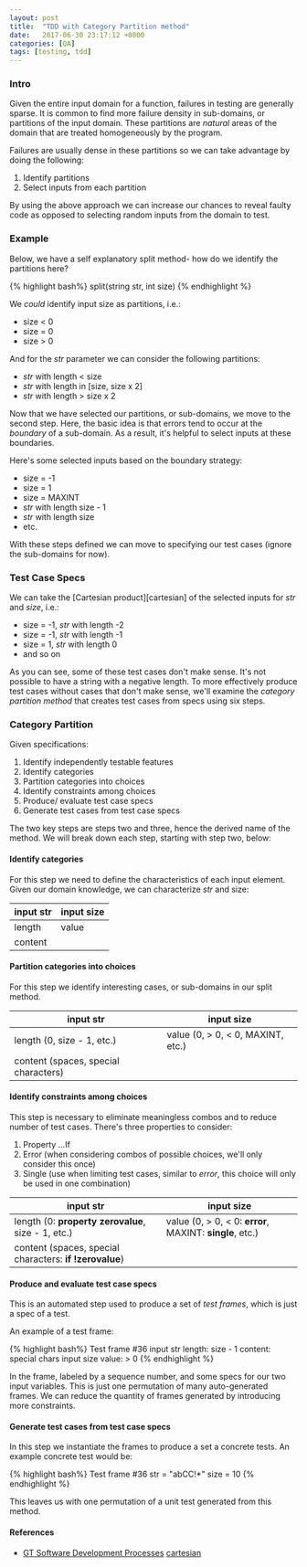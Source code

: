 ```yaml
---
layout: post
title:  "TDD with Category Partition method"
date:   2017-06-30 23:17:12 +0000
categories: [QA]
tags: [testing, tdd]
---
```


### Intro
Given the entire input domain for a function, failures in testing are generally sparse. It is common to find more failure density in sub-domains, or partitions of the input domain. These partitions are _natural_ areas of the domain that are treated homogeneously by the program.

Failures are usually dense in these partitions so we can take advantage by doing the following: 

1. Identify partitions
2. Select inputs from each partition

By using the above approach we can increase our chances to reveal faulty code as opposed to selecting random inputs from the domain to test.

### Example
Below, we have a self explanatory split method- how do we identify the partitions here?

{% highlight bash%}
split(string str, int size)
{% endhighlight %}

We _could_ identify input size as partitions, i.e.:
* size < 0
* size = 0
* size > 0

And for the _str_ parameter we can consider the following partitions:
* _str_ with length < size
* _str_ with length in [size, size x 2]
* _str_ with length > size x 2

Now that we have selected our partitions, or sub-domains, we move to the second step. Here, the basic idea is that errors tend to occur at the _boundary_ of a sub-domain. As a result, it's helpful to select inputs at these boundaries. 

Here's some selected inputs based on the boundary strategy:
* size = -1
* size = 1
* size = MAXINT
* _str_ with length size - 1
* _str_ with length size
* etc.

With these steps defined we can move to specifying our test cases (ignore the sub-domains for now).

### Test Case Specs
We can take the [Cartesian product][cartesian] of the selected inputs for _str_ and _size_, i.e.: 
* size = -1, _str_ with length -2
* size = -1, _str_ with length -1
* size = 1, _str_ with length 0
* and so on

As you can see, some of these test cases don't make sense. It's not possible to have a string with a negative length. To more effectively produce test cases without cases that don't make sense, we'll examine the _category partition method_ that creates test cases from specs using six steps. 

### Category Partition
Given specifications:
1. Identify independently testable features
2. Identify categories
3. Partition categories into choices
4. Identify constraints among choices
5. Produce/ evaluate test case specs
6. Generate test cases from test case specs

The two key steps are steps two and three, hence the derived name of the method. We will break down each step, starting with step two, below:

#### Identify categories
For this step we need to define the characteristics of each input element. Given our domain knowledge, we can characterize _str_ and size:

| input str | input size |
|-----------|------------|
| length    | value      |
| content   |            |

#### Partition categories into choices
For this step we identify interesting cases, or sub-domains in our split method.

| input str | input size |
|-----------|------------|
| length (0, size - 1, etc.) | value (0, > 0, < 0, MAXINT, etc.) |
| content (spaces, special characters) |            |

#### Identify constraints among choices
This step is necessary to eliminate meaningless combos and to reduce number of test cases. There's three properties to consider:

1. Property ...If
2. Error (when considering combos of possible choices, we'll only consider this once)
3. Single (use when limiting test cases, similar to _error_, this choice will only be used in one combination)

| input str | input size |
|-----------|------------|
| length (0: __property zerovalue__, size - 1, etc.) | value (0, > 0, < 0: __error__, MAXINT: __single__, etc.) |
| content (spaces, special characters: __if !zerovalue__) |            |

#### Produce and evaluate test case specs
This is an automated step used to produce a set of _test frames_, which is just a spec of a test. 

An example of a test frame:

{% highlight bash%}
Test frame #36
    input str
        length: size - 1
        content: special chars
    input size 
        value: > 0
{% endhighlight %}

In the frame, labeled by a sequence number, and some specs for our two input variables. This is just one permutation of many auto-generated frames. We can reduce the quantity of frames generated by introducing more constraints.

#### Generate test cases from test case specs
In this step we instantiate the frames to produce a set a concrete tests. An example concrete test would be:

{% highlight bash%}
Test frame #36
    str = "abCC!*"
    size = 10
{% endhighlight %}

This leaves us with one permutation of a unit test generated from this method.

#### References
* [GT Software Development Processes](https://classroom.udacity.com/courses/ud805/lessons/3626359166/concepts/5198585680923)
[cartesian](https://en.wikipedia.org/wiki/Cartesian_product)

